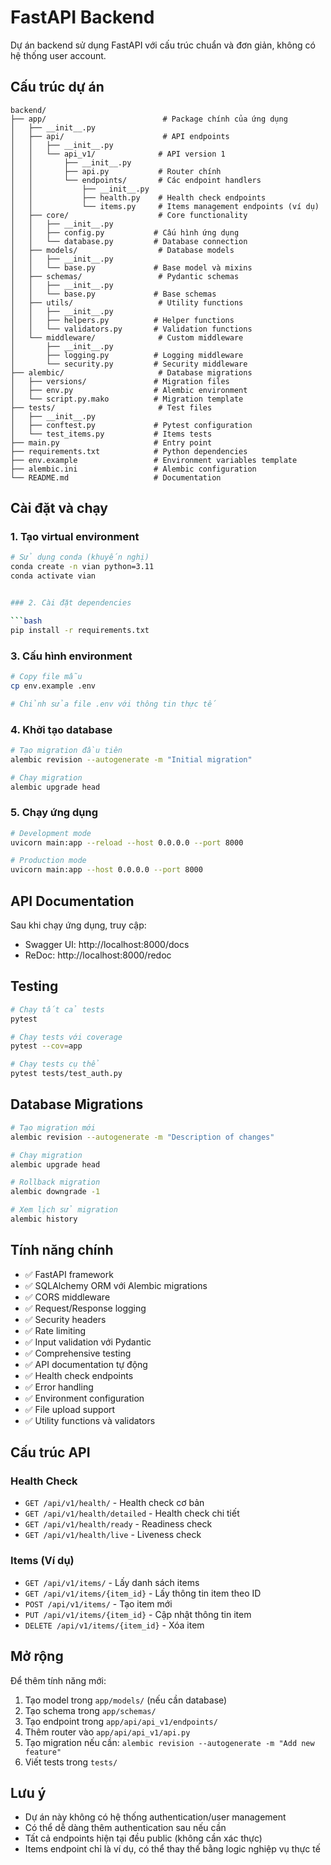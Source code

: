 # FastAPI Backend

Dự án backend sử dụng FastAPI với cấu trúc chuẩn và đơn giản, không có hệ thống user account.

## Cấu trúc dự án

```
backend/
├── app/                          # Package chính của ứng dụng
│   ├── __init__.py
│   ├── api/                      # API endpoints
│   │   ├── __init__.py
│   │   └── api_v1/              # API version 1
│   │       ├── __init__.py
│   │       ├── api.py           # Router chính
│   │       └── endpoints/       # Các endpoint handlers
│   │           ├── __init__.py
│   │           ├── health.py    # Health check endpoints
│   │           └── items.py     # Items management endpoints (ví dụ)
│   ├── core/                    # Core functionality
│   │   ├── __init__.py
│   │   ├── config.py           # Cấu hình ứng dụng
│   │   └── database.py         # Database connection
│   ├── models/                  # Database models
│   │   ├── __init__.py
│   │   └── base.py             # Base model và mixins
│   ├── schemas/                 # Pydantic schemas
│   │   ├── __init__.py
│   │   └── base.py             # Base schemas
│   ├── utils/                   # Utility functions
│   │   ├── __init__.py
│   │   ├── helpers.py          # Helper functions
│   │   └── validators.py       # Validation functions
│   └── middleware/              # Custom middleware
│       ├── __init__.py
│       ├── logging.py          # Logging middleware
│       └── security.py         # Security middleware
├── alembic/                     # Database migrations
│   ├── versions/               # Migration files
│   ├── env.py                  # Alembic environment
│   └── script.py.mako          # Migration template
├── tests/                       # Test files
│   ├── __init__.py
│   ├── conftest.py             # Pytest configuration
│   └── test_items.py           # Items tests
├── main.py                     # Entry point
├── requirements.txt            # Python dependencies
├── env.example                 # Environment variables template
├── alembic.ini                 # Alembic configuration
└── README.md                   # Documentation
```

## Cài đặt và chạy

### 1. Tạo virtual environment

```bash
# Sử dụng conda (khuyến nghị)
conda create -n vian python=3.11
conda activate vian


### 2. Cài đặt dependencies

```bash
pip install -r requirements.txt
```

### 3. Cấu hình environment

```bash
# Copy file mẫu
cp env.example .env

# Chỉnh sửa file .env với thông tin thực tế
```

### 4. Khởi tạo database

```bash
# Tạo migration đầu tiên
alembic revision --autogenerate -m "Initial migration"

# Chạy migration
alembic upgrade head
```

### 5. Chạy ứng dụng

```bash
# Development mode
uvicorn main:app --reload --host 0.0.0.0 --port 8000

# Production mode
uvicorn main:app --host 0.0.0.0 --port 8000
```

## API Documentation

Sau khi chạy ứng dụng, truy cập:
- Swagger UI: http://localhost:8000/docs
- ReDoc: http://localhost:8000/redoc

## Testing

```bash
# Chạy tất cả tests
pytest

# Chạy tests với coverage
pytest --cov=app

# Chạy tests cụ thể
pytest tests/test_auth.py
```

## Database Migrations

```bash
# Tạo migration mới
alembic revision --autogenerate -m "Description of changes"

# Chạy migration
alembic upgrade head

# Rollback migration
alembic downgrade -1

# Xem lịch sử migration
alembic history
```

## Tính năng chính

- ✅ FastAPI framework
- ✅ SQLAlchemy ORM với Alembic migrations
- ✅ CORS middleware
- ✅ Request/Response logging
- ✅ Security headers
- ✅ Rate limiting
- ✅ Input validation với Pydantic
- ✅ Comprehensive testing
- ✅ API documentation tự động
- ✅ Health check endpoints
- ✅ Error handling
- ✅ Environment configuration
- ✅ File upload support
- ✅ Utility functions và validators

## Cấu trúc API

### Health Check
- `GET /api/v1/health/` - Health check cơ bản
- `GET /api/v1/health/detailed` - Health check chi tiết
- `GET /api/v1/health/ready` - Readiness check
- `GET /api/v1/health/live` - Liveness check

### Items (Ví dụ)
- `GET /api/v1/items/` - Lấy danh sách items
- `GET /api/v1/items/{item_id}` - Lấy thông tin item theo ID
- `POST /api/v1/items/` - Tạo item mới
- `PUT /api/v1/items/{item_id}` - Cập nhật thông tin item
- `DELETE /api/v1/items/{item_id}` - Xóa item

## Mở rộng

Để thêm tính năng mới:

1. Tạo model trong `app/models/` (nếu cần database)
2. Tạo schema trong `app/schemas/`
3. Tạo endpoint trong `app/api/api_v1/endpoints/`
4. Thêm router vào `app/api/api_v1/api.py`
5. Tạo migration nếu cần: `alembic revision --autogenerate -m "Add new feature"`
6. Viết tests trong `tests/`

## Lưu ý

- Dự án này không có hệ thống authentication/user management
- Có thể dễ dàng thêm authentication sau nếu cần
- Tất cả endpoints hiện tại đều public (không cần xác thực)
- Items endpoint chỉ là ví dụ, có thể thay thế bằng logic nghiệp vụ thực tế
